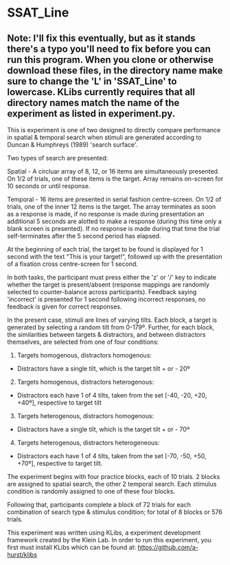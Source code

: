 # SSAT_Line

## Note: I'll fix this eventually, but as it stands there's a typo you'll need to fix before you can run this program. When you clone or otherwise download these files, in the directory name make sure to change the 'L' in 'SSAT_Line' to lowercase. KLibs currently requires that all directory names match the name of the experiment as listed in experiment.py.


This is experiment is one of two designed to directly compare performance in spatial & temporal search when stimuli are generated according to Duncan & Humphreys (1989) 'search surface'.

Two types of search are presented:

Spatial - A circluar array of 8, 12, or 16 items are simultaneously presented. On 1/2 of trials, one of these items is the target. Array remains on-screen for 10 seconds or until response.

Temporal - 16 items are presented in serial fashion centre-screen. On 1/2 of trials, one of the inner 12 items is the target. The array terminates as soon as a response is made, if no response is made during presentation an additional 5 seconds are alotted to make a response (during this time only a blank screen is presented). If no response is made during that time the trial self-terminates after the 5 second period has elapsed.

At the beginning of each trial, the target to be found is displayed for 1 second with the text "This is your target!", followed up with the presentation of a fixation cross centre-screen for 1 second.

In both tasks, the participant must press either the 'z' or '/' key to indicate whether the target is present/absent (response mappings are randomly selected to counter-balance across participants). Feedback saying 'incorrect' is presented for 1 second following incorrect responses, no feedback is given for correct responses.

In the present case, stimuli are lines of varying tilts. Each block, a target is generated by selecting a random tilt from 0-179º. Further, for each block, the similarities between targets & distractors, and between distractors themselves, are selected from one of four conditions:

1. Targets homogenous, distractors homogenous:
- Distractors have a single tilt, which is the target tilt + or - 20º

2. Targets homogenous, distractors heterogenous:
- Distractors each have 1 of 4 tilts, taken from the set [-40, -20, +20, +40º], respective to target tilt

3. Targets heterogenous, distractors homogenous:
- Distractors have a single tilt, which is the target tilt + or - 70º

4. Targets heterogenous, distractors heterogeneous:
- Distractors each have 1 of 4 tilts, taken from the set [-70, -50, +50, +70º], respective to target tilt.

The experiment begins with four practice blocks, each of 10 trials. 2 blocks are assigned to spatial search, the other 2 temporal search. Each stimulus condition is randomly assigned to one of these four blocks.

Following that, participants complete a block of 72 trials for each combination of search type & stimulus condition; for total of 8 blocks or 576 trials.

This experiment was written using KLibs, a experiment development framework created by the Klein Lab. In order to run this experiment, you first must install KLibs which can be found at: https://github.com/a-hurst/klibs
